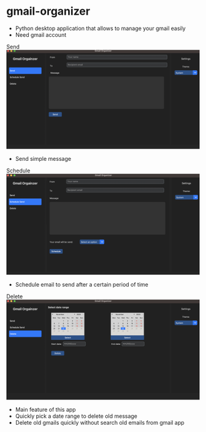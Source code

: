 # gmail-organizer
- Python desktop application that allows to manage your gmail easily
- Need gmail account

Send
<img width="1000" alt="send-screenshot" src="/image/gmailOrganizer_send.png">
- Send simple message

Schedule
<img width="1000" alt="schedule-screenshot" src="/image/gmailOrganizer_schedule.png">
- Schedule email to send after a certain period of time

Delete
<img width="1000" alt="delete-screenshot" src="/image/gmailOrganizer_delete.png">
- Main feature of this app
- Quickly pick a date range to delete old message
- Delete old gmails quickly without search old emails from gmail app
